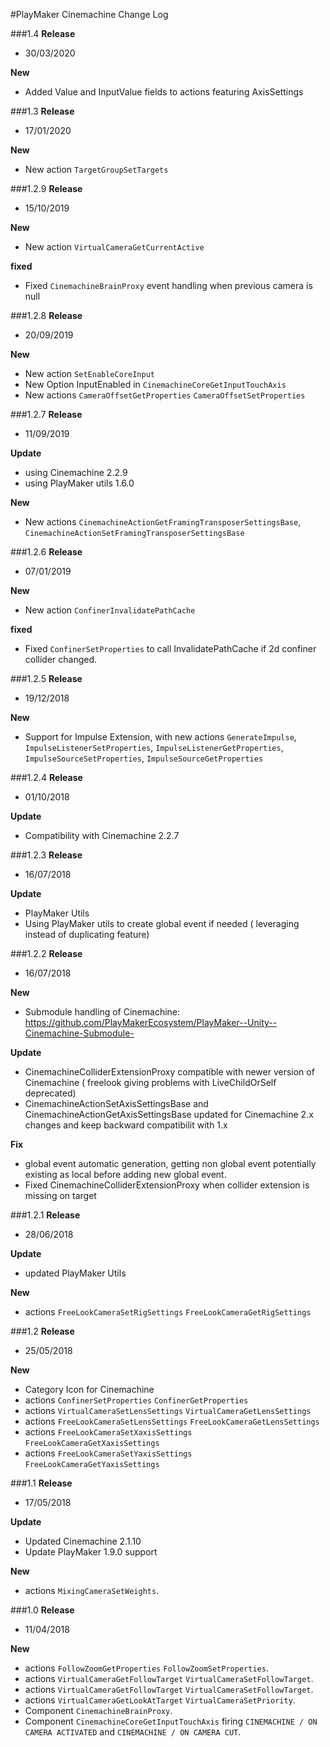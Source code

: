 #PlayMaker Cinemachine Change Log

###1.4
**Release**  

- 30/03/2020 

**New**

- Added Value and InputValue fields to actions featuring AxisSettings

###1.3
**Release**  

- 17/01/2020 

**New**

- New action `TargetGroupSetTargets`

###1.2.9
**Release**  

- 15/10/2019 

**New**

- New action `VirtualCameraGetCurrentActive`

**fixed**

- Fixed `CinemachineBrainProxy` event handling when previous camera is null


###1.2.8
**Release**  

- 20/09/2019 

**New**

- New action `SetEnableCoreInput`
- New Option InputEnabled in `CinemachineCoreGetInputTouchAxis`
- New actions `CameraOffsetGetProperties` `CameraOffsetSetProperties`


###1.2.7
**Release**  

- 11/09/2019 

**Update**

- using Cinemachine 2.2.9
- using PlayMaker utils  1.6.0  

**New**

- New actions `CinemachineActionGetFramingTransposerSettingsBase`, `CinemachineActionSetFramingTransposerSettingsBase`

###1.2.6
**Release**  

- 07/01/2019 

**New**

- New action `ConfinerInvalidatePathCache`

**fixed**

- Fixed `ConfinerSetProperties` to call InvalidatePathCache if 2d confiner collider changed.  


###1.2.5
**Release**  

- 19/12/2018 

**New**

- Support for Impulse Extension, with new actions `GenerateImpulse`, `ImpulseListenerSetProperties`, `ImpulseListenerGetProperties`, `ImpulseSourceSetProperties`, `ImpulseSourceGetProperties`


###1.2.4
**Release**  

- 01/10/2018 

**Update**

- Compatibility with Cinemachine 2.2.7

###1.2.3
**Release**  

- 16/07/2018 

**Update**

- PlayMaker Utils
- Using PlayMaker utils to create global event if needed ( leveraging instead of duplicating feature)


###1.2.2
**Release**  

- 16/07/2018 

**New**

- Submodule handling of Cinemachine: https://github.com/PlayMakerEcosystem/PlayMaker--Unity--Cinemachine-Submodule-

**Update**

- CinemachineColliderExtensionProxy compatible with newer version of Cinemachine ( freelook giving problems with LiveChildOrSelf deprecated)
- CinemachineActionSetAxisSettingsBase and CinemachineActionGetAxisSettingsBase updated for Cinemachine 2.x changes and keep backward compatibilit with 1.x 

**Fix**

- global event automatic generation, getting non global event potentially existing as local before adding new global event.
- Fixed CinemachineColliderExtensionProxy when collider extension is missing on target


###1.2.1
**Release**  

- 28/06/2018 

**Update**

- updated PlayMaker Utils

**New**

- actions `FreeLookCameraSetRigSettings` `FreeLookCameraGetRigSettings` 


###1.2
**Release** 
 
- 25/05/2018 

**New**

- Category Icon for Cinemachine
- actions `ConfinerSetProperties` `ConfinerGetProperties`
- actions `VirtualCameraSetLensSettings` `VirtualCameraGetLensSettings`
- actions `FreeLookCameraSetLensSettings` `FreeLookCameraGetLensSettings`
- actions `FreeLookCameraSetXaxisSettings` `FreeLookCameraGetXaxisSettings`
- actions `FreeLookCameraSetYaxisSettings` `FreeLookCameraGetYaxisSettings`


###1.1
**Release**  

- 17/05/2018 

**Update**

- Updated Cinemachine 2.1.10
- Update PlayMaker 1.9.0 support

**New**  

- actions `MixingCameraSetWeights`.  

###1.0
**Release**  
- 11/04/2018 

**New**  

- actions `FollowZoomGetProperties` `FollowZoomSetProperties`.  
- actions `VirtualCameraGetFollowTarget` `VirtualCameraSetFollowTarget`.  
- actions `VirtualCameraGetFollowTarget` `VirtualCameraSetFollowTarget`.  
- actions `VirtualCameraGetLookAtTarget` `VirtualCameraSetPriority`.  
- Component `CinemachineBrainProxy`.  
- Component `CinemachineCoreGetInputTouchAxis` firing `CINEMACHINE / ON CAMERA ACTIVATED` and `CINEMACHINE / ON CAMERA CUT`.  

